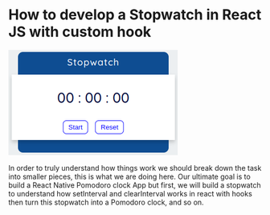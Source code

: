 # How to develop a Stopwatch in React JS with custom hook

<img src="./src/assets/stop-watch.png" alt="stop-watch">

In order to truly understand how things work we should break down the task into smaller pieces, this is what we are doing here. Our ultimate goal is to build a React Native Pomodoro clock App but first, we will build a stopwatch to understand how setInterval and clearInterval works in react with hooks then turn this stopwatch into a Pomodoro clock, and so on.
